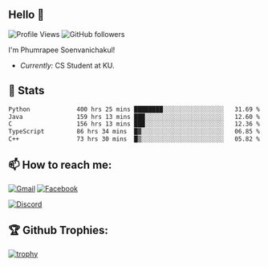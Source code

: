 
<h2>Hello 👋</h2> 

![Profile Views](https://komarev.com/ghpvc/?username=Homiez09&label=Profile%20views&color=0e75b6&style=flat)
![GitHub followers](https://img.shields.io/github/followers/HomieZ09.svg?style=social&label=Follow)


I'm Phumrapee Soenvanichakul!

- <i>Currently:</i> CS Student at KU.

<h2>👀 Stats</h2>

<!--START_SECTION:waka-->

```txt
Python             400 hrs 25 mins ████████░░░░░░░░░░░░░░░░░   31.69 %
Java               159 hrs 13 mins ███░░░░░░░░░░░░░░░░░░░░░░   12.60 %
C                  156 hrs 13 mins ███░░░░░░░░░░░░░░░░░░░░░░   12.36 %
TypeScript         86 hrs 34 mins  █▓░░░░░░░░░░░░░░░░░░░░░░░   06.85 %
C++                73 hrs 30 mins  █▒░░░░░░░░░░░░░░░░░░░░░░░   05.82 %
```

<!--END_SECTION:waka-->

<h2>📫 How to reach me:</h2>

<a href="mailto:phumrapeesoen1@gmail.com">![Gmail](https://img.shields.io/badge/Gmail-D14836?style=for-the-badge&logo=gmail&logoColor=white)</a> 
<a href="https://web.facebook.com/phumrapee.soenvanichakul.3/">![Facebook](https://img.shields.io/badge/Facebook-4267B2?style=for-the-badge&logo=facebook&logoColor=white)</a>

<a href="https://discord.gg/EWnAEUtFVm">![Discord](https://discord.c99.nl/widget/theme-1/297740667784921089.png)</a> 

<h2>🏆 Github Trophies:</h2>

[![trophy](https://github-profile-trophy.vercel.app/?username=Homiez09&theme=discord&row=1)](https://github.com/ryo-ma/github-profile-trophy)
